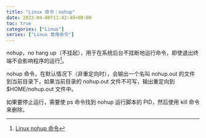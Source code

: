 ```yaml
---
title: "Linux 命令：nohup"
date: 2022-04-06T11:42:49+08:00
toc: true
categories: ["Linux"]
series: ["Linux 常用命令"]
---
```


nohup，no hang up（不挂起），用于在系统后台不挂断地运行命令，即使退出终端不会影响程序的运行[^1]。

nohup 命令，在默认情况下（非重定向时），会输出一个名叫 nohup.out 的文件到当前目录下，如果当前目录的 nohup.out 文件不可写，输出重定向到 $HOME/nohup.out 文件中。

如果要停止运行，需要使 ps 命令找到 nohup 运行脚本的 PID，然后使用 kill 命令来删除。

[^1]: [Linux nohup 命令](https://www.runoob.com/linux/linux-comm-nohup.html)